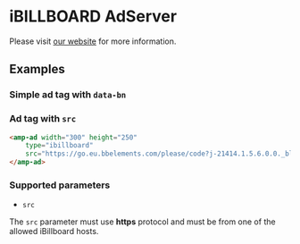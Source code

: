 <!---
Copyright 2016 The AMP HTML Authors. All Rights Reserved.

Licensed under the Apache License, Version 2.0 (the "License");
you may not use this file except in compliance with the License.
You may obtain a copy of the License at

      http://www.apache.org/licenses/LICENSE-2.0

Unless required by applicable law or agreed to in writing, software
distributed under the License is distributed on an "AS-IS" BASIS,
WITHOUT WARRANTIES OR CONDITIONS OF ANY KIND, either express or implied.
See the License for the specific language governing permissions and
limitations under the License.
-->

# iBILLBOARD AdServer

Please visit [our website](https://www.ibillboard.com/) for more information.

## Examples

### Simple ad tag with `data-bn`

### Ad tag with `src`

```html
<amp-ad width="300" height="250"
    type="ibillboard"
    src="https://go.eu.bbelements.com/please/code?j-21414.1.5.6.0.0._blank">
</amp-ad>
```

### Supported parameters

- `src`

The `src` parameter must use **https** protocol and must be from one of the
allowed iBillboard hosts.
